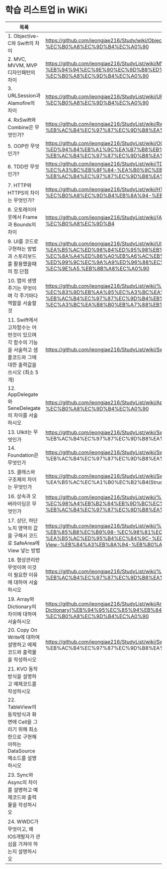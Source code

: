 # 학습 리스트업 in WiKi

| 목록 | URL |
| ------ | ------ |
| 1. Objective-C와 Swift의 차이 | https://github.com/jeongjae216/Study/wiki/Objective-C%EC%99%80-Swift%EC%9D%98-%EC%B0%A8%EC%9D%B4%EC%A0%90 |
| 2. MVC, MVVM, MVP 디자인패턴의 차이 | https://github.com/jeongjae216/StudyList/wiki/MVC,-MVVM,-MVP-%EB%94%94%EC%9E%90%EC%9D%B8%ED%8C%A8%ED%84%B4%EC%9D%98-%EC%B0%A8%EC%9D%B4%EC%A0%90 |
| 3. URLSession과 Alamofire의 차이 | https://github.com/jeongjae216/StudyList/wiki/URLSession%EA%B3%BC-Alamofire%EC%9D%98-%EC%B0%A8%EC%9D%B4%EC%A0%90 |
| 4. RxSwift와 Combine은 무엇인가? | https://github.com/jeongjae216/StudyList/wiki/RxSwift,-Combine%EC%9D%80-%EB%AC%B4%EC%97%87%EC%9D%B8%EA%B0%80%3F |
| 5. OOP란 무엇인가? | https://github.com/jeongjae216/StudyList/wiki/OOP(%EA%B0%9D%EC%B2%B4%EC%A7%80%ED%96%A5-%ED%94%84%EB%A1%9C%EA%B7%B8%EB%9E%98%EB%B0%8D)%EB%9E%80-%EB%AC%B4%EC%97%87%EC%9D%B8%EA%B0%80%3F |
| 6. TDD란 무엇인가? | https://github.com/jeongjae216/StudyList/wiki/TDD(%ED%85%8C%EC%8A%A4%ED%8A%B8-%EC%A3%BC%EB%8F%84-%EA%B0%9C%EB%B0%9C)%EB%9E%80-%EB%AC%B4%EC%97%87%EC%9D%B8%EA%B0%80%3F |
| 7. HTTP와 HTTPS의 차이는 무엇인가? | https://github.com/jeongjae216/StudyList/wiki/HTTP%EC%99%80-HTTPS%EC%9D%98-%EC%B0%A8%EC%9D%B4%EB%8A%94-%EB%AC%B4%EC%97%87%EC%9D%B8%EA%B0%80%3F |
| 8. 오토레이아웃에서 Frame과 Bounds의 차이 | https://github.com/jeongjae216/StudyList/wiki/(AutoLayout)-Frame%EA%B3%BC-Bounds%EC%9D%98-%EC%B0%A8%EC%9D%B4 |
| 9. UI를 코드로 구현하는 방법과 스토리보드를 활용했을때의 장.단점 | https://github.com/jeongjae216/StudyList/wiki/UI%EB%A5%BC-%EC%BD%94%EB%93%9C%EB%A1%9C-%EA%B5%AC%ED%98%84%ED%95%98%EB%8A%94-%EB%B0%A9%EB%B2%95%EA%B3%BC-%EC%8A%A4%ED%86%A0%EB%A6%AC%EB%B3%B4%EB%93%9C%EB%A5%BC-%ED%99%9C%EC%9A%A9%ED%96%88%EC%9D%84-%EB%95%8C%EC%9D%98-%EC%9E%A5.%EB%8B%A8%EC%A0%90 |
| 10. 앱의 생명주기는 무엇이며 각 주기마다 역할을 서술할 것 | https://github.com/jeongjae216/StudyList/wiki/%EC%95%B1%EC%9D%98-%EC%83%9D%EB%AA%85%EC%A3%BC%EA%B8%B0%EB%8A%94-%EB%AC%B4%EC%97%87%EC%9D%B4%EB%A9%B0,-%EA%B0%81-%EC%A3%BC%EA%B8%B0%EB%A7%88%EB%8B%A4%EC%9D%98-%EC%97%AD%ED%95%A0 |
| 11. Swift에서 고차함수는 어떤것이 있으며 각 함수의 기능을 서술하고 샘플코드와 그에대한 출력값을 쓰시오 (최소 5개) | https://github.com/jeongjae216/StudyList/wiki/Swift)-%EA%B3%A0%EC%B0%A8%ED%95%A8%EC%88%98 |
| 12. AppDelegate와 SeneDelegate의 차이를 서술하시오 | https://github.com/jeongjae216/StudyList/wiki/AppDelegate%EC%99%80-SeneDelegate%EC%9D%98-%EC%B0%A8%EC%9D%B4%EC%A0%90 |
| 13. UIkit는 무엇인가 | https://github.com/jeongjae216/StudyList/wiki/Swift)-UIkit%EC%9D%80-%EB%AC%B4%EC%97%87%EC%9D%B8%EA%B0%80 |
| 14. Foundation은 무엇인가 | https://github.com/jeongjae216/StudyList/wiki/Swift)-Foundation%EC%9D%80-%EB%AC%B4%EC%97%87%EC%9D%B8%EA%B0%80 |
| 15. 클래스와 구조체의 차이는 무엇인가 | https://github.com/jeongjae216/StudyList/wiki/Swift)-%ED%81%B4%EB%9E%98%EC%8A%A4(Class)%EC%99%80-%EA%B5%AC%EC%A1%B0%EC%B2%B4(Struct)%EC%9D%98-%EC%B0%A8%EC%9D%B4%EC%A0%90 |
| 16. 상속과 오버라이딩은 무엇인가 | https://github.com/jeongjae216/StudyList/wiki/%EC%83%81%EC%86%8D%EA%B3%BC-%EC%98%A4%EB%B2%84%EB%9D%BC%EC%9D%B4%EB%94%A9%EC%9D%80-%EB%AC%B4%EC%97%87%EC%9D%B8%EA%B0%80 |
| 17. 상단, 하단 노치 영역의 값을 구해서 코드로 SafeArea에 View 넣는 방법 | https://github.com/jeongjae216/StudyList/wiki/%EC%83%81%EB%8B%A8,-%ED%95%98%EB%8B%A8-%EB%85%B8%EC%B9%98-%EC%98%81%EC%97%AD%EC%9D%98-%EA%B0%92%EC%9D%84-%EA%B5%AC%ED%95%B4%EC%84%9C-%EC%BD%94%EB%93%9C%EB%A1%9C-SafeArea%EC%97%90-View-%EB%84%A3%EB%8A%94-%EB%B0%A9%EB%B2%95 |
| 18. 형상관리란 무엇이며 이것이 필요한 이유에 대하여 서술하시오 | https://github.com/jeongjae216/StudyList/wiki/%ED%98%95%EC%83%81%EA%B4%80%EB%A6%AC%EB%9E%80-%EB%AC%B4%EC%97%87%EC%9D%B8%EA%B0%80 |
| 19. Array와 Dictionary의 차이에 대하여 서술하시오 | https://github.com/jeongjae216/StudyList/wiki/Array(%EB%B0%B0%EC%97%B4)%EC%99%80-Dictionary(%EB%94%95%EC%85%94%EB%84%88%EB%A6%AC)%EC%9D%98-%EC%B0%A8%EC%9D%B4%EC%A0%90 |
| 20. Copy On Write에 대하여 설명하고 에제코드와 출력물을 작성하시오 | https://github.com/jeongjae216/StudyList/wiki/Swift)-Copy-On-Write%EB%9E%80-%EB%AC%B4%EC%97%87%EC%9D%B8%EA%B0%80 |
| 21. KVO 동작방식을 설명하고 예제코드를 작성하시오 |  |
| 22. TableView의 동작방식과 화면에 Cell을 그리기 위해 최소한으로 구현해야하는 DataSource 메소드를 설명하시오 |  |
| 23. Sync와 Async의 차이를 설명하고 예제코드와 출력물을 작성하시오 |  |
| 24. WWDC가 무엇이고, 왜 IOS개발자가 관심을 가져야 하는지 설명하시오 |  |
